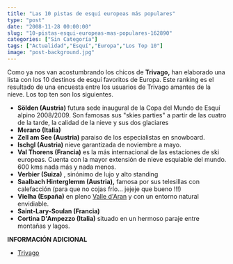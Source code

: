 ```yaml
---
title: "Las 10 pistas de esquí europeas más populares"
type: "post"
date: "2008-11-28 00:00:00"
slug: "10-pistas-esqui-europeas-mas-populares-162890"
categories: ["Sin Categoría"]
tags: ["Actualidad","Esquí","Europa","Los Top 10"]
image: "post-background.jpg"
---
```


[](/wp-content/uploads/2008/11/162890-105547.jpg)

Como ya nos van acostumbrando los chicos de **Trivago,** han elaborado una lista con los 10 destinos de esquí favoritos de Europa. Este ranking es el resultado de una encuesta entre los usuarios de Trivago amantes de la nieve. Los top ten son los siguientes.

- **Sölden (Austria)** futura sede inaugural de la Copa del Mundo de Esquí alpino 2008/2009. Son famosas sus "skies parties" a partir de las cuatro de la tarde, la calidad de la nieve y sus dos glaciares
- **Merano (Italia)**
- **Zell am See (Austria)** paraiso de los especialistas en snowboard.
- **Ischgl (Austria)** nieve garantizada de noviembre a mayo.
- **Val Thorens (Francia)** es la más internacional de las estaciones de ski europeas. Cuenta con la mayor extensión de nieve esquiable del mundo. 600 kms nada más y nada menos.
- **Verbier (Suiza)** , sinónimo de lujo y alto standing
- **Saalbach Hinterglemm (Austria),** famosa por sus telesillas con calefacción (para que no cojas frío... jejeje que bueno !!!)
- **Vielha (España)** en pleno [Valle d'Aran](http://www.missviajes.com/el-valle-d-aran-6929) y con un entorno natural envidiable.
- **Saint-Lary-Soulan (Francia)**
- **Cortina D'Ampezzo (Italia)** situado en un hermoso paraje entre montañas y lagos.

 **INFORMACIÓN ADICIONAL**

- [Trivago](http://www.trivago.es)